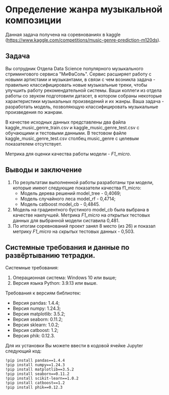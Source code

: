 # Определение жанра музыкальной композиции
Данная задача получена на соревнованиях в kaggle (https://www.kaggle.com/competitions/music-genre-prediction-m120ds).

## Задача
Вы сотрудник Отдела Data Science популярного музыкального стримингового сервиса "МиФаСоль". Сервис расширяет работу с новыми артистами и музыкантами, в связи с чем возникла задача - правильно классифицировать новые музыкальные треки, чтобы улучшить работу рекомендательной системы. Ваши коллеги из отдела работы со звуком подготовили датасет, в котором собраны некоторые характеристики музыкальных произведений и их жанры. Ваша задача - разработать модель, позволяющую классифицировать музыкальные произведения по жанрам.

В качестве исходных данных представлены два файла kaggle_music_genre_train.csv и kaggle_music_genre_test.csv с обучающими и тестовыми данными. В тестовом файле kaggle_music_genre_test.csv столбец music_genre с целевым показателем отсутствует.

Метрика для оценки качества работы модели - *F1_micro*.

## Выводы и заключение
1. По результатам выполненной работы разработаны три модели, которые имеют следующие показатели качества f1_micro:
   - Модель дерева решений model_tree - 0,4069;
   - Модель случайного леса model_rf - 0,4714;
   - Модель catboost model_cb - 0,4845.
2. Модель на градиентного бустиного model_cb была выбрана в качестве наилучшей. Метрика *F1_micro* на *открытых* тестовых данных для выбранной модели систавила 0,481.
3. По итогам соревнований проект занял 8 место (из 26) и показал метрику *F1_micro* на *скрытых* тестовых данных - 0,503.

## Системные требования и данные по развёртыванию тетрадки.
Системные требования:
1. Операционная система: Windows 10 или выше;
2. Версия языка Python: 3.9.13 или выше.
   
Требования к версиям библиотек:
- Версия pandas: 1.4.4;
- Версия numpy: 1.24.3;
- Версия matplotlib: 3.5.2;
- Версия seaborn: 0.11.2;
- Версия sklearn: 1.0.2;
- Версия catboost: 1.2;
- Версия phik: 0.12.3.
  
Для их установки Вы можете ввести в кодовой ячейке Jupyter следующий код:
```
!pip install pandas==1.4.4
!pip install numpy==1.24.3
!pip install matplotlib==3.5.2
!pip install seaborn==0.11.2
!pip install scikit-learn==1.0.2
!pip install catboost==1.2
!pip install phik==0.12.3
```
